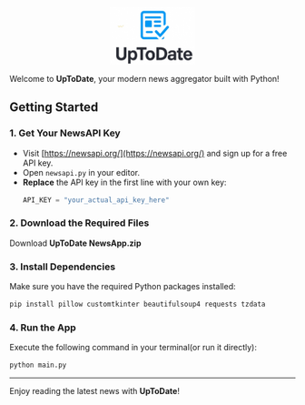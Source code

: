 <p align="center">
<img src="UpToDate/logo.png" alt="App Logo" width="150" height="100"/> 
</p>

Welcome to **UpToDate**, your modern news aggregator built with Python!

## Getting Started

### 1. Get Your NewsAPI Key
- Visit [https://newsapi.org/](https://newsapi.org/) and sign up for a free API key.
- Open `newsapi.py` in your editor.
- **Replace** the API key in the first line with your own key:
  ```python
  API_KEY = "your_actual_api_key_here"
  ```

### 2. Download the Required Files
Download **UpToDate NewsApp.zip**

### 3. Install Dependencies
Make sure you have the required Python packages installed:
```bash
pip install pillow customtkinter beautifulsoup4 requests tzdata
```

### 4. Run the App
Execute the following command in your terminal(or run it directly):
```bash
python main.py
```

---

Enjoy reading the latest news with **UpToDate**!
